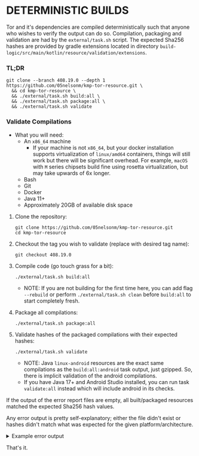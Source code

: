 # DETERMINISTIC BUILDS

Tor and it's dependencies are compiled deterministically such that anyone who wishes to verify
the output can do so. Compilation, packaging and validation are had by the `external/task.sh`
script. The expected Sha256 hashes are provided by gradle extensions located in directory
`build-logic/src/main/kotlin/resource/validation/extensions`.

### TL;DR

<!-- TAG_VERSION -->
```
git clone --branch 408.19.0 --depth 1 https://github.com/05nelsonm/kmp-tor-resource.git \
  && cd kmp-tor-resource \
  && ./external/task.sh build:all \
  && ./external/task.sh package:all \
  && ./external/task.sh validate
```

### Validate Compilations

- What you will need:
    - An `x86_64` machine
        - If your machine is not `x86_64`, but your docker installation supports virtualization 
          of `linux/amd64` containers, things will still work but there will be significant overhead. 
          For example, `macOS` with `M` series chipsets build fine using rosetta virtualization, but 
          may take upwards of 6x longer.
    - Bash
    - Git
    - Docker
    - Java 11+
    - Approximately 20GB of available disk space

1) Clone the repository:
   ```shell
   git clone https://github.com/05nelsonm/kmp-tor-resource.git
   cd kmp-tor-resource
   ```

<!-- TAG_VERSION -->
2) Checkout the tag you wish to validate (replace with desired tag name):
   ```shell
   git checkout 408.19.0
   ```

3) Compile code (go touch grass for a bit):
   ```shell
   ./external/task.sh build:all
   ```
   - NOTE: If you are not building for the first time here, you can add flag `--rebuild` 
     or perform `./external/task.sh clean` before `build:all` to start completely fresh.

4) Package all compilations:
   ```shell
   ./external/task.sh package:all
   ```

5) Validate hashes of the packaged compilations with their expected hashes:
   ```shell
   ./external/task.sh validate
   ```
   - NOTE: Java `linux-android` resources are the exact same compilations as the `build:all:android` 
     task output, just gzipped. So, there is implicit validation of the android compilations.
   - If you have Java 17+ and Android Studio installed, you can run task `validate:all` instead 
     which will include android in its checks.

If the output of the error report files are empty, all built/packaged resources matched the 
expected Sha256 hash values.

Any error output is pretty self-explanatory; either the file didn't exist or hashes didn't 
match what was expected for the given platform/architecture.

<details>
    <summary>Example error output</summary>

```
resource-compilation-exec-tor/android.err:

resource-compilation-exec-tor-gpl/android.err:

resource-compilation-lib-tor/android.err:

resource-compilation-lib-tor-gpl/android.err:

resource-exec-tor/jvm.err:
resource-exec-tor/linuxArm64.err:
resource-exec-tor/linuxX64.err:
resource-exec-tor/macosArm64.err:
resource-exec-tor/macosX64.err:
resource-exec-tor/mingwX64.err:

resource-exec-tor-gpl/jvm.err:
resource-exec-tor-gpl/linuxArm64.err:
resource-exec-tor-gpl/linuxX64.err:
resource-exec-tor-gpl/macosArm64.err:
resource-exec-tor-gpl/macosX64.err:
resource-exec-tor-gpl/mingwX64.err:

resource-frameworks-gradle-plugin/jvm.err:

resource-geoip/jvm-geoip.err:
ERROR[ Resource does not exist: external/build/package/resource-geoip/src/jvmMain/resources/io/matthewnelson/kmp/tor/resource/geoip/geoip.gz ]
resource-geoip/native.err:

resource-lib-tor/iosSimulatorArm64.err:
resource-lib-tor/iosX64.err:
resource-lib-tor/jvm.err:
ERROR[ Lib hash[1f0415656954b34d1e8eebbaec447b239572b5f9168caff2e46e353e19c58260] did not match expected[testing56954b34d1e8eebbaec447b239572b5f9168caff2e46e353e19c58260]: external/build/package/resource-lib-tor/src/jvmMain/resources/io/matthewnelson/kmp/tor/resource/lib/tor/native/macos/aarch64/libtor.dylib.gz ]
resource-lib-tor/linuxArm64.err:
resource-lib-tor/linuxX64.err:
resource-lib-tor/macosArm64.err:
resource-lib-tor/macosX64.err:
resource-lib-tor/mingwX64.err:

resource-lib-tor-gpl/iosSimulatorArm64.err:
resource-lib-tor-gpl/iosX64.err:
resource-lib-tor-gpl/jvm.err:
resource-lib-tor-gpl/linuxArm64.err:
resource-lib-tor-gpl/linuxX64.err:
resource-lib-tor-gpl/macosArm64.err:
resource-lib-tor-gpl/macosX64.err:
resource-lib-tor-gpl/mingwX64.err:

resource-noexec-tor/jvm.err:

resource-noexec-tor-gpl/jvm.err:


    Task 'validate' completed in 0m38.531s

```

</details>

That's it.
